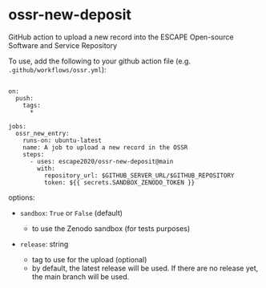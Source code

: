 # ossr-new-deposit

GitHub action to upload a new record into the ESCAPE Open-source Software and Service Repository

To use, add the following to your github action file (e.g. `.github/workflows/ossr.yml`):

```

on:
  push:
    tags:
      *

jobs:
  ossr_new_entry:
    runs-on: ubuntu-latest
    name: A job to upload a new record in the OSSR
    steps:
      - uses: escape2020/ossr-new-deposit@main
        with:
          repository_url: $GITHUB_SERVER_URL/$GITHUB_REPOSITORY
          token: ${{ secrets.SANDBOX_ZENODO_TOKEN }}
```

options:
- `sandbox`: `True` or `False` (default)
  - to use the Zenodo sandbox (for tests purposes)

- `release`: string
  - tag to use for the upload (optional)
  - by default, the latest release will be used. If there are no release yet, the main branch will be used.
